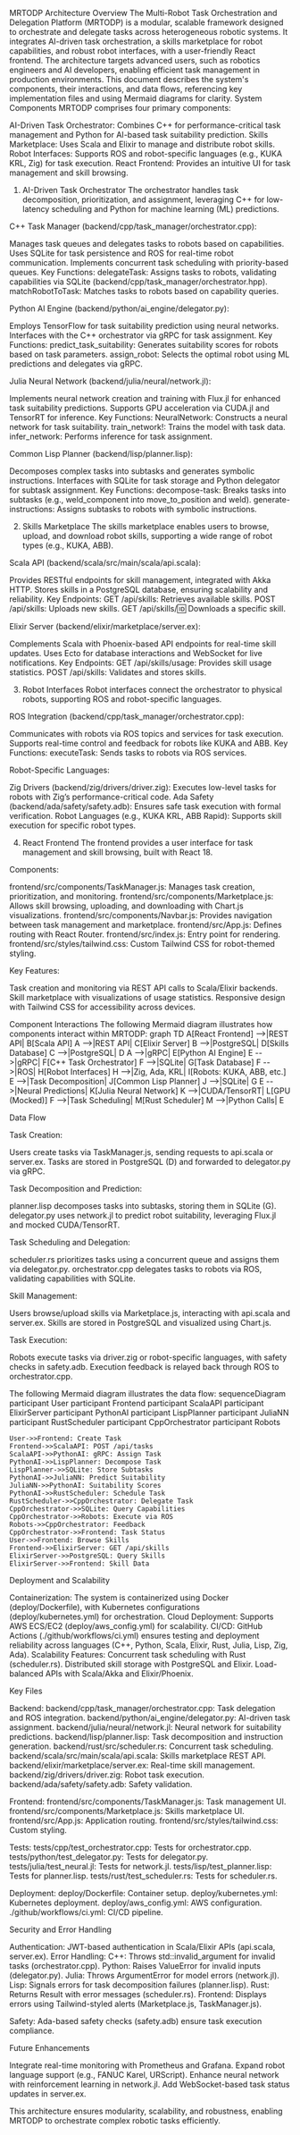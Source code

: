 MRTODP Architecture
Overview
The Multi-Robot Task Orchestration and Delegation Platform (MRTODP) is a modular, scalable framework designed to orchestrate and delegate tasks across heterogeneous robotic systems. It integrates AI-driven task orchestration, a skills marketplace for robot capabilities, and robust robot interfaces, with a user-friendly React frontend. The architecture targets advanced users, such as robotics engineers and AI developers, enabling efficient task management in production environments. This document describes the system's components, their interactions, and data flows, referencing key implementation files and using Mermaid diagrams for clarity.
System Components
MRTODP comprises four primary components:

AI-Driven Task Orchestrator: Combines C++ for performance-critical task management and Python for AI-based task suitability prediction.
Skills Marketplace: Uses Scala and Elixir to manage and distribute robot skills.
Robot Interfaces: Supports ROS and robot-specific languages (e.g., KUKA KRL, Zig) for task execution.
React Frontend: Provides an intuitive UI for task management and skill browsing.

1. AI-Driven Task Orchestrator
The orchestrator handles task decomposition, prioritization, and assignment, leveraging C++ for low-latency scheduling and Python for machine learning (ML) predictions.

C++ Task Manager (backend/cpp/task_manager/orchestrator.cpp):

Manages task queues and delegates tasks to robots based on capabilities.
Uses SQLite for task persistence and ROS for real-time robot communication.
Implements concurrent task scheduling with priority-based queues.
Key Functions:
delegateTask: Assigns tasks to robots, validating capabilities via SQLite (backend/cpp/task_manager/orchestrator.hpp).
matchRobotToTask: Matches tasks to robots based on capability queries.




Python AI Engine (backend/python/ai_engine/delegator.py):

Employs TensorFlow for task suitability prediction using neural networks.
Interfaces with the C++ orchestrator via gRPC for task assignment.
Key Functions:
predict_task_suitability: Generates suitability scores for robots based on task parameters.
assign_robot: Selects the optimal robot using ML predictions and delegates via gRPC.




Julia Neural Network (backend/julia/neural/network.jl):

Implements neural network creation and training with Flux.jl for enhanced task suitability predictions.
Supports GPU acceleration via CUDA.jl and TensorRT for inference.
Key Functions:
NeuralNetwork: Constructs a neural network for task suitability.
train_network!: Trains the model with task data.
infer_network: Performs inference for task assignment.




Common Lisp Planner (backend/lisp/planner.lisp):

Decomposes complex tasks into subtasks and generates symbolic instructions.
Interfaces with SQLite for task storage and Python delegator for subtask assignment.
Key Functions:
decompose-task: Breaks tasks into subtasks (e.g., weld_component into move_to_position and weld).
generate-instructions: Assigns subtasks to robots with symbolic instructions.





2. Skills Marketplace
The skills marketplace enables users to browse, upload, and download robot skills, supporting a wide range of robot types (e.g., KUKA, ABB).

Scala API (backend/scala/src/main/scala/api.scala):

Provides RESTful endpoints for skill management, integrated with Akka HTTP.
Stores skills in a PostgreSQL database, ensuring scalability and reliability.
Key Endpoints:
GET /api/skills: Retrieves available skills.
POST /api/skills: Uploads new skills.
GET /api/skills/:id: Downloads a specific skill.




Elixir Server (backend/elixir/marketplace/server.ex):

Complements Scala with Phoenix-based API endpoints for real-time skill updates.
Uses Ecto for database interactions and WebSocket for live notifications.
Key Endpoints:
GET /api/skills/usage: Provides skill usage statistics.
POST /api/skills: Validates and stores skills.





3. Robot Interfaces
Robot interfaces connect the orchestrator to physical robots, supporting ROS and robot-specific languages.

ROS Integration (backend/cpp/task_manager/orchestrator.cpp):

Communicates with robots via ROS topics and services for task execution.
Supports real-time control and feedback for robots like KUKA and ABB.
Key Functions:
executeTask: Sends tasks to robots via ROS services.




Robot-Specific Languages:

Zig Drivers (backend/zig/drivers/driver.zig): Executes low-level tasks for robots with Zig’s performance-critical code.
Ada Safety (backend/ada/safety/safety.adb): Ensures safe task execution with formal verification.
Robot Languages (e.g., KUKA KRL, ABB Rapid): Supports skill execution for specific robot types.



4. React Frontend
The frontend provides a user interface for task management and skill browsing, built with React 18.

Components:

frontend/src/components/TaskManager.js: Manages task creation, prioritization, and monitoring.
frontend/src/components/Marketplace.js: Allows skill browsing, uploading, and downloading with Chart.js visualizations.
frontend/src/components/Navbar.js: Provides navigation between task management and marketplace.
frontend/src/App.js: Defines routing with React Router.
frontend/src/index.js: Entry point for rendering.
frontend/src/styles/tailwind.css: Custom Tailwind CSS for robot-themed styling.


Key Features:

Task creation and monitoring via REST API calls to Scala/Elixir backends.
Skill marketplace with visualizations of usage statistics.
Responsive design with Tailwind CSS for accessibility across devices.



Component Interactions
The following Mermaid diagram illustrates how components interact within MRTODP:
graph TD
    A[React Frontend] -->|REST API| B[Scala API]
    A -->|REST API| C[Elixir Server]
    B -->|PostgreSQL| D[Skills Database]
    C -->|PostgreSQL| D
    A -->|gRPC| E[Python AI Engine]
    E -->|gRPC| F[C++ Task Orchestrator]
    F -->|SQLite| G[Task Database]
    F -->|ROS| H[Robot Interfaces]
    H -->|Zig, Ada, KRL| I[Robots: KUKA, ABB, etc.]
    E -->|Task Decomposition| J[Common Lisp Planner]
    J -->|SQLite| G
    E -->|Neural Predictions| K[Julia Neural Network]
    K -->|CUDA/TensorRT| L[GPU (Mocked)]
    F -->|Task Scheduling| M[Rust Scheduler]
    M -->|Python Calls| E

Data Flow

Task Creation:

Users create tasks via TaskManager.js, sending requests to api.scala or server.ex.
Tasks are stored in PostgreSQL (D) and forwarded to delegator.py via gRPC.


Task Decomposition and Prediction:

planner.lisp decomposes tasks into subtasks, storing them in SQLite (G).
delegator.py uses network.jl to predict robot suitability, leveraging Flux.jl and mocked CUDA/TensorRT.


Task Scheduling and Delegation:

scheduler.rs prioritizes tasks using a concurrent queue and assigns them via delegator.py.
orchestrator.cpp delegates tasks to robots via ROS, validating capabilities with SQLite.


Skill Management:

Users browse/upload skills via Marketplace.js, interacting with api.scala and server.ex.
Skills are stored in PostgreSQL and visualized using Chart.js.


Task Execution:

Robots execute tasks via driver.zig or robot-specific languages, with safety checks in safety.adb.
Execution feedback is relayed back through ROS to orchestrator.cpp.



The following Mermaid diagram illustrates the data flow:
sequenceDiagram
    participant User
    participant Frontend
    participant ScalaAPI
    participant ElixirServer
    participant PythonAI
    participant LispPlanner
    participant JuliaNN
    participant RustScheduler
    participant CppOrchestrator
    participant Robots

    User->>Frontend: Create Task
    Frontend->>ScalaAPI: POST /api/tasks
    ScalaAPI->>PythonAI: gRPC: Assign Task
    PythonAI->>LispPlanner: Decompose Task
    LispPlanner->>SQLite: Store Subtasks
    PythonAI->>JuliaNN: Predict Suitability
    JuliaNN->>PythonAI: Suitability Scores
    PythonAI->>RustScheduler: Schedule Task
    RustScheduler->>CppOrchestrator: Delegate Task
    CppOrchestrator->>SQLite: Query Capabilities
    CppOrchestrator->>Robots: Execute via ROS
    Robots->>CppOrchestrator: Feedback
    CppOrchestrator->>Frontend: Task Status
    User->>Frontend: Browse Skills
    Frontend->>ElixirServer: GET /api/skills
    ElixirServer->>PostgreSQL: Query Skills
    ElixirServer->>Frontend: Skill Data

Deployment and Scalability

Containerization: The system is containerized using Docker (deploy/Dockerfile), with Kubernetes configurations (deploy/kubernetes.yml) for orchestration.
Cloud Deployment: Supports AWS ECS/EC2 (deploy/aws_config.yml) for scalability.
CI/CD: GitHub Actions (./github/workflows/ci.yml) ensures testing and deployment reliability across languages (C++, Python, Scala, Elixir, Rust, Julia, Lisp, Zig, Ada).
Scalability Features:
Concurrent task scheduling with Rust (scheduler.rs).
Distributed skill storage with PostgreSQL and Elixir.
Load-balanced APIs with Scala/Akka and Elixir/Phoenix.



Key Files

Backend:
backend/cpp/task_manager/orchestrator.cpp: Task delegation and ROS integration.
backend/python/ai_engine/delegator.py: AI-driven task assignment.
backend/julia/neural/network.jl: Neural network for suitability predictions.
backend/lisp/planner.lisp: Task decomposition and instruction generation.
backend/rust/src/scheduler.rs: Concurrent task scheduling.
backend/scala/src/main/scala/api.scala: Skills marketplace REST API.
backend/elixir/marketplace/server.ex: Real-time skill management.
backend/zig/drivers/driver.zig: Robot task execution.
backend/ada/safety/safety.adb: Safety validation.


Frontend:
frontend/src/components/TaskManager.js: Task management UI.
frontend/src/components/Marketplace.js: Skills marketplace UI.
frontend/src/App.js: Application routing.
frontend/src/styles/tailwind.css: Custom styling.


Tests:
tests/cpp/test_orchestrator.cpp: Tests for orchestrator.cpp.
tests/python/test_delegator.py: Tests for delegator.py.
tests/julia/test_neural.jl: Tests for network.jl.
tests/lisp/test_planner.lisp: Tests for planner.lisp.
tests/rust/test_scheduler.rs: Tests for scheduler.rs.


Deployment:
deploy/Dockerfile: Container setup.
deploy/kubernetes.yml: Kubernetes deployment.
deploy/aws_config.yml: AWS configuration.
./github/workflows/ci.yml: CI/CD pipeline.



Security and Error Handling

Authentication: JWT-based authentication in Scala/Elixir APIs (api.scala, server.ex).
Error Handling:
C++: Throws std::invalid_argument for invalid tasks (orchestrator.cpp).
Python: Raises ValueError for invalid inputs (delegator.py).
Julia: Throws ArgumentError for model errors (network.jl).
Lisp: Signals errors for task decomposition failures (planner.lisp).
Rust: Returns Result with error messages (scheduler.rs).
Frontend: Displays errors using Tailwind-styled alerts (Marketplace.js, TaskManager.js).


Safety: Ada-based safety checks (safety.adb) ensure task execution compliance.

Future Enhancements

Integrate real-time monitoring with Prometheus and Grafana.
Expand robot language support (e.g., FANUC Karel, URScript).
Enhance neural network with reinforcement learning in network.jl.
Add WebSocket-based task status updates in server.ex.

This architecture ensures modularity, scalability, and robustness, enabling MRTODP to orchestrate complex robotic tasks efficiently.
